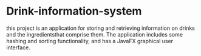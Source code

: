 # Drink-information-system
this project is an application for storing and retrieving information on
drinks and the ingredientsthat comprise them. The application includes some hashing and sorting functionality, and has 
a JavaFX graphical user interface.
